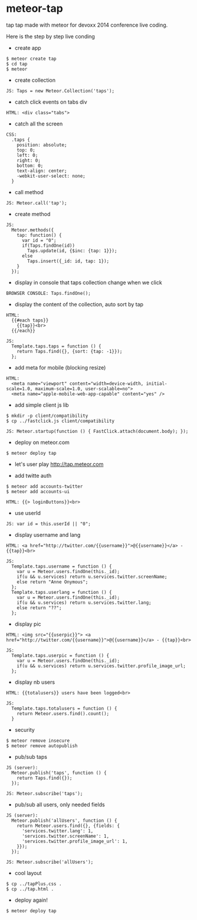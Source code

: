 meteor-tap
==========

tap tap made with meteor for devoxx 2014 conference live coding.

Here is the step by step live conding

* create app

```
$ meteor create tap
$ cd tap
$ meteor
```

* create collection

```
JS: Taps = new Meteor.Collection('taps');
```

* catch click events on tabs div

```
HTML: <div class="tabs">
```

* catch all the screen

```
CSS:
  .taps {
    position: absolute;
    top: 0;
    left: 0;
    right: 0;
    bottom: 0;
    text-align: center;
    -webkit-user-select: none;
  }
```

* call method

```
JS: Meteor.call('tap');
```

* create method

```
JS:
  Meteor.methods({
    tap: function() {
      var id = "0";
      if(Taps.findOne(id))
        Taps.update(id, {$inc: {tap: 1}});
      else
        Taps.insert({_id: id, tap: 1});
    }
  });
```

* display in console that taps collection change when we click

```
BROWSER CONSOLE: Taps.findOne();
```

* display the content of the collection, auto sort by tap

```
HTML:
  {{#each taps}}
    {{tap}}<br>
  {{/each}}
```

```
JS:
  Template.taps.taps = function () {
    return Taps.find({}, {sort: {tap: -1}});
  };
```

* add meta for mobile (blocking resize)

```
HTML:
  <meta name="viewport" content="width=device-width, initial-scale=1.0, maximum-scale=1.0, user-scalable=no">
  <meta name="apple-mobile-web-app-capable" content="yes" />
```

* add simple client js lib

```
$ mkdir -p client/compatibility
$ cp ../fastclick.js client/compatibility
```

```
JS: Meteor.startup(function () { FastClick.attach(document.body); });
```

* deploy on meteor.com

```
$ meteor deploy tap
```

* let's user play http://tap.meteor.com

* add twitte auth

```
$ meteor add accounts-twitter
$ meteor add accounts-ui
```

```
HTML: {{> loginButtons}}<br>
```

* use userId

```
JS: var id = this.userId || "0";
```

* display username and lang

```
HTML: <a href="http://twitter.com/{{username}}">@{{username}}</a> - {{tap}}<br>
```

```
JS:
  Template.taps.username = function () {
    var u = Meteor.users.findOne(this._id);
    if(u && u.services) return u.services.twitter.screenName;
    else return "Anne Onymous";
  };
  Template.taps.userlang = function () {
    var u = Meteor.users.findOne(this._id);
    if(u && u.services) return u.services.twitter.lang;
    else return "??";
  };
```

* display pic

```
HTML: <img src="{{userpic}}"> <a href="http://twitter.com/{{username}}">@{{username}}</a> - {{tap}}<br>
```

```
JS:
  Template.taps.userpic = function () {
    var u = Meteor.users.findOne(this._id);
    if(u && u.services) return u.services.twitter.profile_image_url;
  };
```

* display nb users

```
HTML: {{totalusers}} users have been logged<br>
```

```
JS:
  Template.taps.totalusers = function () {
    return Meteor.users.find().count();
  }
```

* security

```
$ meteor remove insecure
$ meteor remove autopublish
```

* pub/sub taps

```
JS (server):
  Meteor.publish('taps', function () {
    return Taps.find({});
  });
```

```
JS: Meteor.subscribe('taps');
```

* pub/sub all users, only needed fields

```
JS (server):
  Meteor.publish('allUsers', function () {
    return Meteor.users.find({}, {fields: {
      'services.twitter.lang': 1,
      'services.twitter.screenName': 1,
      'services.twitter.profile_image_url': 1,
    }});
  });
```

```
JS: Meteor.subscribe('allUsers');
```

* cool layout

```
$ cp ../tapPlus.css .
$ cp ../tap.html .
```

* deploy again!

```
$ meteor deploy tap
```
